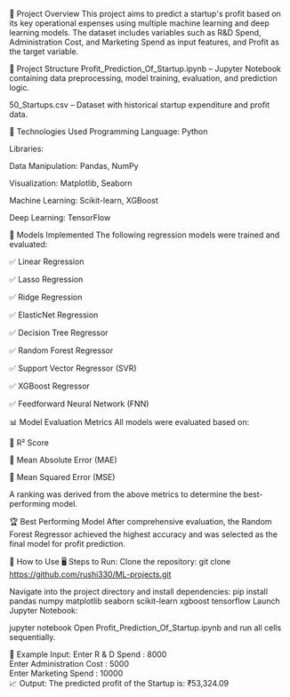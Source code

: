 📌 Project Overview
This project aims to predict a startup's profit based on its key operational expenses using multiple machine learning and deep learning models. The dataset includes variables such as R&D Spend, Administration Cost, and Marketing Spend as input features, and Profit as the target variable.

📁 Project Structure
Profit_Prediction_Of_Startup.ipynb – Jupyter Notebook containing data preprocessing, model training, evaluation, and prediction logic.

50_Startups.csv – Dataset with historical startup expenditure and profit data.

🧰 Technologies Used
Programming Language: Python

Libraries:

Data Manipulation: Pandas, NumPy

Visualization: Matplotlib, Seaborn

Machine Learning: Scikit-learn, XGBoost

Deep Learning: TensorFlow

🤖 Models Implemented
The following regression models were trained and evaluated:

✅ Linear Regression

✅ Lasso Regression

✅ Ridge Regression

✅ ElasticNet Regression

✅ Decision Tree Regressor

✅ Random Forest Regressor

✅ Support Vector Regressor (SVR)

✅ XGBoost Regressor

✅ Feedforward Neural Network (FNN)

📊 Model Evaluation Metrics
All models were evaluated based on:

🔹 R² Score

🔹 Mean Absolute Error (MAE)

🔹 Mean Squared Error (MSE)

A ranking was derived from the above metrics to determine the best-performing model.

🏆 Best Performing Model
After comprehensive evaluation, the Random Forest Regressor achieved the highest accuracy and was selected as the final model for profit prediction.

🚀 How to Use
🖥️ Steps to Run:
Clone the repository:
git clone <https://github.com/rushi330/ML-projects.git>

Navigate into the project directory and install dependencies:
pip install pandas numpy matplotlib seaborn scikit-learn xgboost tensorflow
Launch Jupyter Notebook:

jupyter notebook
Open Profit_Prediction_Of_Startup.ipynb and run all cells sequentially.

🧮 Example Input:
Enter R & D Spend         : 8000  
Enter Administration Cost : 5000  
Enter Marketing Spend     : 10000  
📈 Output:
The predicted profit of the Startup is: ₹53,324.09
